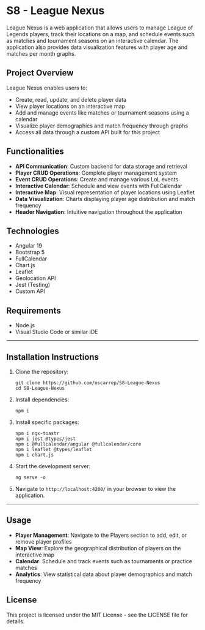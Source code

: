 # S8 - League Nexus

League Nexus is a web application that allows users to manage League of Legends players, track their locations on a map, and schedule events such as matches and tournament seasons on an interactive calendar. The application also provides data visualization features with player age and matches per month graphs.

## Project Overview

League Nexus enables users to:
- Create, read, update, and delete player data
- View player locations on an interactive map
- Add and manage events like matches or tournament seasons using a calendar
- Visualize player demographics and match frequency through graphs
- Access all data through a custom API built for this project

## Functionalities

- **API Communication**: Custom backend for data storage and retrieval
- **Player CRUD Operations**: Complete player management system
- **Event CRUD Operations**: Create and manage various LoL events
- **Interactive Calendar**: Schedule and view events with FullCalendar
- **Interactive Map**: Visual representation of player locations using Leaflet
- **Data Visualization**: Charts displaying player age distribution and match frequency
- **Header Navigation**: Intuitive navigation throughout the application

## Technologies

- Angular 19
- Bootstrap 5
- FullCalendar
- Chart.js
- Leaflet
- Geolocation API
- Jest (Testing)
- Custom API

## Requirements

- Node.js
- Visual Studio Code or similar IDE

---

## Installation Instructions

1. Clone the repository:
   ```
   git clone https://github.com/oscarrep/S8-League-Nexus
   cd S8-League-Nexus
   ```

2. Install dependencies:
   ```
   npm i
   ```

3. Install specific packages:
   ```
   npm i ngx-toastr
   npm i jest @types/jest
   npm i @fullcalendar/angular @fullcalendar/core
   npm i leaflet @types/leaflet
   npm i chart.js
   ```

4. Start the development server:
   ```
   ng serve -o
   ```

5. Navigate to `http://localhost:4200/` in your browser to view the application.

---

## Usage

- **Player Management**: Navigate to the Players section to add, edit, or remove player profiles
- **Map View**: Explore the geographical distribution of players on the interactive map
- **Calendar**: Schedule and track events such as tournaments or practice matches
- **Analytics**: View statistical data about player demographics and match frequency


## License

This project is licensed under the MIT License - see the LICENSE file for details.
